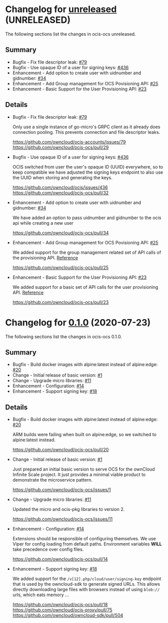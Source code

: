 # Changelog for [unreleased] (UNRELEASED)

The following sections list the changes in ocis-ocs unreleased.

[unreleased]: https://github.com/owncloud/ocis-ocs/compare/v0.1.0...master

## Summary

* Bugfix - Fix file descriptor leak: [#79](https://github.com/owncloud/ocis-accounts/issues/79)
* Bugfix - Use opaque ID of a user for signing keys: [#436](https://github.com/owncloud/ocis/issues/436)
* Enhancement - Add option to create user with uidnumber and gidnumber: [#34](https://github.com/owncloud/ocis-ocs/pull/34)
* Enhancement - Add Group management for OCS Povisioning API: [#25](https://github.com/owncloud/ocis-ocs/pull/25)
* Enhancement - Basic Support for the User Provisioning API: [#23](https://github.com/owncloud/ocis-ocs/pull/23)

## Details

* Bugfix - Fix file descriptor leak: [#79](https://github.com/owncloud/ocis-accounts/issues/79)

   Only use a single instance of go-micro's GRPC client as it already does connection pooling.
   This prevents connection and file descriptor leaks.

   https://github.com/owncloud/ocis-accounts/issues/79
   https://github.com/owncloud/ocis-ocs/pull/29


* Bugfix - Use opaque ID of a user for signing keys: [#436](https://github.com/owncloud/ocis/issues/436)

   OCIS switched from user the user's opaque ID (UUID) everywhere, so to keep compatible we have
   adjusted the signing keys endpoint to also use the UUID when storing and generating the keys.

   https://github.com/owncloud/ocis/issues/436
   https://github.com/owncloud/ocis-ocs/pull/32


* Enhancement - Add option to create user with uidnumber and gidnumber: [#34](https://github.com/owncloud/ocis-ocs/pull/34)

   We have added an option to pass uidnumber and gidnumber to the ocis api while creating a new user

   https://github.com/owncloud/ocis-ocs/pull/34


* Enhancement - Add Group management for OCS Povisioning API: [#25](https://github.com/owncloud/ocis-ocs/pull/25)

   We added support for the group management related set of API calls of the provisioning API.
   [Reference](https://doc.owncloud.com/server/admin_manual/configuration/user/user_provisioning_api.html)

   https://github.com/owncloud/ocis-ocs/pull/25


* Enhancement - Basic Support for the User Provisioning API: [#23](https://github.com/owncloud/ocis-ocs/pull/23)

   We added support for a basic set of API calls for the user provisioning API.
   [Reference](https://doc.owncloud.com/server/admin_manual/configuration/user/user_provisioning_api.html)

   https://github.com/owncloud/ocis-ocs/pull/23

# Changelog for [0.1.0] (2020-07-23)

The following sections list the changes in ocis-ocs 0.1.0.

[0.1.0]: https://github.com/owncloud/ocis-ocs/compare/acd6d6e7f59d1a44bcedb4dd60564910b474c38a...v0.1.0

## Summary

* Bugfix - Build docker images with alpine:latest instead of alpine:edge: [#20](https://github.com/owncloud/ocis-ocs/pull/20)
* Change - Initial release of basic version: [#1](https://github.com/owncloud/ocis-ocs/issues/1)
* Change - Upgrade micro libraries: [#11](https://github.com/owncloud/ocis-ocs/issues/11)
* Enhancement - Configuration: [#14](https://github.com/owncloud/ocis-ocs/pull/14)
* Enhancement - Support signing key: [#18](https://github.com/owncloud/ocis-ocs/pull/18)

## Details

* Bugfix - Build docker images with alpine:latest instead of alpine:edge: [#20](https://github.com/owncloud/ocis-ocs/pull/20)

   ARM builds were failing when built on alpine:edge, so we switched to alpine:latest instead.

   https://github.com/owncloud/ocis-ocs/pull/20


* Change - Initial release of basic version: [#1](https://github.com/owncloud/ocis-ocs/issues/1)

   Just prepared an initial basic version to serve OCS for the ownCloud Infinite Scale project. It
   just provides a minimal viable product to demonstrate the microservice pattern.

   https://github.com/owncloud/ocis-ocs/issues/1


* Change - Upgrade micro libraries: [#11](https://github.com/owncloud/ocis-ocs/issues/11)

   Updated the micro and ocis-pkg libraries to version 2.

   https://github.com/owncloud/ocis-ocs/issues/11


* Enhancement - Configuration: [#14](https://github.com/owncloud/ocis-ocs/pull/14)

   Extensions should be responsible of configuring themselves. We use Viper for config loading
   from default paths. Environment variables **WILL** take precedence over config files.

   https://github.com/owncloud/ocis-ocs/pull/14


* Enhancement - Support signing key: [#18](https://github.com/owncloud/ocis-ocs/pull/18)

   We added support for the `/v[12].php/cloud/user/signing-key` endpoint that is used by the
   owncloud-sdk to generate signed URLs. This allows directly downloading large files with
   browsers instead of using `blob://` urls, which eats memory ...

   https://github.com/owncloud/ocis-ocs/pull/18
   https://github.com/owncloud/ocis-proxy/pull/75
   https://github.com/owncloud/owncloud-sdk/pull/504

